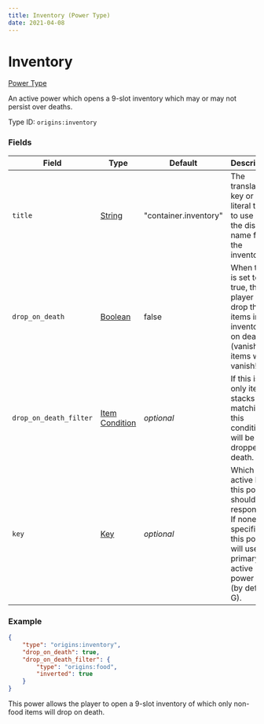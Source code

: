 ```yaml
---
title: Inventory (Power Type)
date: 2021-04-08
---
```


# Inventory

[Power Type](../power_types.md)

An active power which opens a 9-slot inventory which may or may not persist over deaths.

Type ID: `origins:inventory`

### Fields

Field  | Type | Default | Description
-------|------|---------|-------------
`title` | [String](../data_types/string.md) | "container.inventory" | The translation key or literal text to use as the display name for the inventory.
`drop_on_death` | [Boolean](../data_types/boolean.md) | false | When this is set to true, the player will drop the items in the inventory on death (vanishing items will vanish!).
`drop_on_death_filter` | [Item Condition](../item_conditions.md) | _optional_ | If this is set, only item stacks matching this condition will be dropped on death.
`key` | [Key](../data_types/key.md) | _optional_ | Which active key this power should respond to. If none is specified, this power will use the primary active power key (by default G).

### Example
```json
{
  	"type": "origins:inventory",
  	"drop_on_death": true,
	"drop_on_death_filter": {
		"type": "origins:food",
		"inverted": true
	}
}
```
This power allows the player to open a 9-slot inventory of which only non-food items will drop on death.
